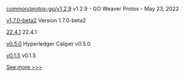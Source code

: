 
[common/protos-go/v1.2.9](https://github.com/hyperledger-labs/weaver-dlt-interoperability/releases/tag/common/protos-go/v1.2.9) v1.2.9 - GO Weaver Protos - May 23, 2022

[v1.7.0-beta2](https://github.com/hyperledger-labs/hlf-operator/releases/tag/v1.7.0-beta2) Version 1.7.0-beta2

[22.4.1](https://github.com/hyperledger/besu/releases/tag/22.4.1) 22.4.1

[v0.5.0](https://github.com/hyperledger/caliper/releases/tag/v0.5.0) Hyperledger Caliper v0.5.0

[v0.1.5](https://github.com/hyperledger/firefly-common/releases/tag/v0.1.5) v0.1.5


[See more >>>](https://start-here.hyperledger.org/releases)
